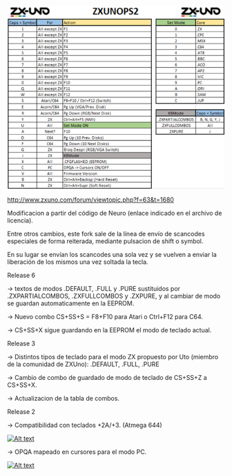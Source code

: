 ![alt text](ZXUnoPS2_v60.png "Combos")

http://www.zxuno.com/forum/viewtopic.php?f=63&t=1680

Modificacion a partir del código de Neuro (enlace indicado en el archivo de licencia).

Entre otros cambios, este fork sale de la línea de envío de scancodes especiales de forma reiterada, mediante pulsacion de shift o symbol. 

En su lugar se envían los scancodes una sola vez y se vuelven a enviar la liberación de los mismos una vez soltada la tecla.

Release 6

-> textos de modos .DEFAULT, .FULL y .PURE sustituidos por .ZXPARTIALCOMBOS, .ZXFULLCOMBOS y .ZXPURE, y al cambiar de modo se guardan automaticamente en la EEPROM.

-> Nuevo combo CS+SS+S = F8+F10 para Atari o Ctrl+F12 para C64.

-> CS+SS+X sigue guardando en la EEPROM el modo de teclado actual.

Release 3

-> Distintos tipos de teclado para el modo ZX propuesto por Uto (miembro de la comunidad de ZXUno): .DEFAULT, .FULL, .PURE

-> Cambio de combo de guardado de modo de teclado de CS+SS+Z a CS+SS+X.

-> Actualizacion de la tabla de combos.

Release 2

-> Compatibilidad con teclados +2A/+3. (Atmega 644)

[![Alt text](https://img.youtube.com/vi/WUbUbnqNGHQ/0.jpg)](https://www.youtube.com/watch?v=WUbUbnqNGHQ)

-> OPQA mapeado en cursores para el modo PC.

[![Alt text](https://img.youtube.com/vi/GBOXth72a-g/0.jpg)](https://www.youtube.com/watch?v=GBOXth72a-g)

